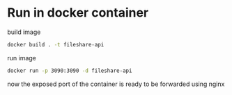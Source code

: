 # Run in docker container
build image

```bash
docker build . -t fileshare-api
```

run image
```bash
docker run -p 3090:3090 -d fileshare-api
```

now the exposed port of the container is ready to be forwarded using nginx